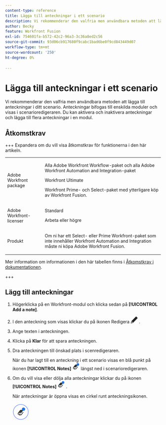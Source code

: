 ```yaml
---
content-type: reference
title: Lägga till anteckningar i ett scenario
description: Vi rekommenderar den valfria men användbara metoden att lägga till anteckningar om varje modul.
author: Becky
feature: Workfront Fusion
exl-id: 754601fa-b572-42c2-96a3-3c36a8ed2c56
source-git-commit: 93d06cb917680f9cabc1bad6be0f9cd843449d07
workflow-type: tm+mt
source-wordcount: '250'
ht-degree: 0%

---
```


# Lägga till anteckningar i ett scenario

Vi rekommenderar den valfria men användbara metoden att lägga till anteckningar i ditt scenario. Anteckningar bifogas till enskilda moduler och visas i scenarioredigeraren. Du kan aktivera och inaktivera anteckningar och lägga till flera anteckningar i en modul.

## Åtkomstkrav

+++ Expandera om du vill visa åtkomstkrav för funktionerna i den här artikeln.

<table style="table-layout:auto">
 <col> 
 <col> 
 <tbody> 
  <tr> 
   <td role="rowheader">Adobe Workfront package</td> 
   <td> <p>Alla Adobe Workfront Workflow-paket och alla Adobe Workfront Automation and Integration-paket</p><p>Workfront Ultimate</p><p>Workfront Prime- och Select-paket med ytterligare köp av Workfront Fusion.</p> </td> 
  </tr> 
  <tr data-mc-conditions=""> 
   <td role="rowheader">Adobe Workfront-licenser</td> 
   <td> <p>Standard</p><p>Arbeta eller högre</p> </td> 
  </tr> 
  <tr> 
   <td role="rowheader">Produkt</td> 
   <td>
   <p>Om ni har ett Select- eller Prime Workfront-paket som inte innehåller Workfront Automation and Integration måste ni köpa Adobe Workfront Fusion.</li></ul>
   </td> 
  </tr>
 </tbody> 
</table>

Mer information om informationen i den här tabellen finns i [Åtkomstkrav i dokumentationen](/help/workfront-fusion/references/licenses-and-roles/access-level-requirements-in-documentation.md).

+++

## Lägg till anteckningar

1. Högerklicka på en Workfront-modul och klicka sedan på **[!UICONTROL Add a note]**.
1. I den anteckning som visas klickar du på ikonen Redigera ![Redigera](assets/edit-note.png) .
1. Ange texten i anteckningen.
1. Klicka på **Klar** för att spara anteckningen.
1. Dra anteckningen till önskad plats i scenredigeraren.

   När du har lagt till en anteckning i ett scenario visas en blå punkt på ikonen **[!UICONTROL Notes]** ![Anteckningar med en punkt &#x200B;](assets/notes-icon-w-dot.png) längst ned i scenarioredigeraren.

1. Om du vill visa eller dölja alla anteckningar klickar du på ikonen **[!UICONTROL Notes]** ![Anteckningar med punkt &#x200B;](assets/notes-icon-w-dot.png) .

   När anteckningar är öppna visas en cirkel runt anteckningsikonen.

   ![Anteckningsikon med cirkel](assets/notes-icon-with-circle.png)
